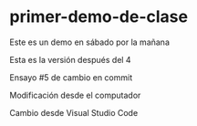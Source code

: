 ﻿# primer-demo-de-clase
Este es un demo en sábado por la mañana

Esta es la versión después del 4

Ensayo #5 de cambio en commit

Modificación desde el computador

Cambio desde Visual Studio Code